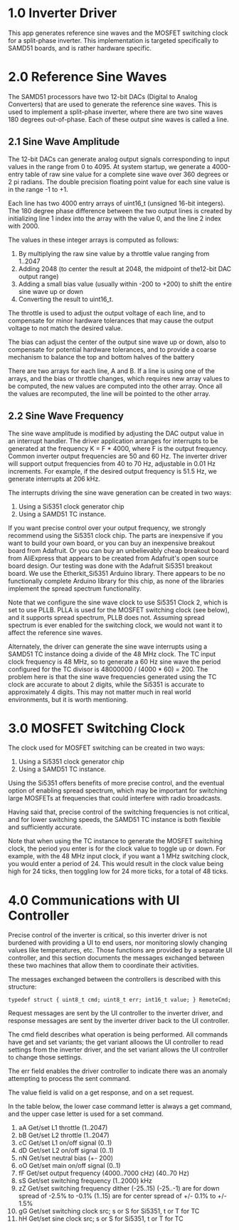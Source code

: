 # 1.0 Inverter Driver

This app generates reference sine waves and the MOSFET switching clock for a split-phase inverter.
This implementation is targeted specifically to SAMD51 boards, and is rather hardware specific.

# 2.0 Reference Sine Waves

The SAMD51 processors have two 12-bit DACs (Digital to Analog Converters) that are used to generate
the reference sine waves.
This is used to implement a split-phase inverter, where there are two sine waves 180 degrees out-of-phase.
Each of these output sine waves is called a line.

## 2.1 Sine Wave Amplitude
The 12-bit DACs can generate analog output signals corresponding to input values in the range
from 0 to 4095.
At system startup, we generate a 4000-entry table of raw sine value for a complete sine wave over
360 degrees or 2 pi radians.
The double precision floating point value for each sine value is in the range -1 to +1.

Each line has two 4000 entry arrays of uint16_t (unsigned 16-bit integers).
The 180 degree phase difference between the two output lines is created by initializing
line 1 index into the array with the value 0, and the line 2 index with 2000.

The values in these integer arrays is computed as follows:
1. By multiplying the raw sine value by a throttle value ranging from 1..2047
2. Adding 2048 (to center the result at 2048, the midpoint of the12-bit DAC output range)
3. Adding a small bias value (usually within -200 to +200) to shift the entire sine wave up or down
4. Converting the result to uint16_t.

The throttle is used to adjust the output voltage of each line, and to compensate for minor
hardware tolerances that may cause the output voltage to not match the desired value.

The bias can adjust the center of the output sine wave up or down, also to compensate for
potential hardware tolerances, and to provide a coarse mechanism to balance the top and
bottom halves of the battery

There are two arrays for each line, A and B.  If a line is using one of the arrays, and
the bias or throttle changes, which requires new array values to be computed, the new
values are computed into the other array.
Once all the values are recomputed, the line will be pointed to the other array.

## 2.2 Sine Wave Frequency

The sine wave amplitude is modified by adjusting the DAC output value in an interrupt handler.
The driver application arranges for interrupts to be generated at the frequency K = F * 4000,
where F is the output frequency.
Common inverter output frequencies are 50 and 60 Hz.
The inverter driver will support output frequencies from 40 to 70 Hz, adjustable in 0.01 Hz
increments.
For example, if the desired output frequency is 51.5 Hz, we generate interrupts at 206 kHz.

The interrupts driving the sine wave generation can be created in two ways:
1. Using a Si5351 clock generator chip
2. Using a SAMD51 TC instance.

If you want precise control over your output frequency, we strongly recommend using the
Si5351 clock chip.
The parts are inexpensive if you want to build your own board, or you can buy an inexpensive
breakout board from Adafruit.
Or you can buy an unbelievably cheap breakout board from AliExpress
that appears to be created from Adafruit's open source board design.
Our testing was done with the Adafruit Si5351 breakout board.
We use the Etherkit_Si5351 Arduino library.
There appears to be no functionally complete Arduino library for this chip, as none
of the libraries implement the spread spectrum functionality.

Note that we configure the sine wave clock to use Si5351 Clock 2, which is set to use PLLB.
PLLA is used for the MOSFET switching clock (see below), and it supports spread spectrum,
PLLB does not.
Assuming spread spectrum is ever enabled for the switching clock, we would not want it to affect
the reference sine waves.

Alternately, the driver can generate the sine wave interrupts using a SAMD51 TC instance doing
a divide of the 48 MHz clock.
The TC input clock frequency is 48 MHz, so to generate a 60 Hz sine wave the period
configured for the TC divisor is 48000000 / (4000 * 60) = 200.
The problem here is that the sine wave frequencies generated using the TC clock are accurate
to about 2 digits, while the Si5351 is accurate to approximately 4 digits.
This may not matter much in real world environments, but it is worth mentioning.

# 3.0 MOSFET Switching Clock

The clock used for MOSFET switching can be created in two ways:
1. Using a Si5351 clock generator chip
2. Using a SAMD51 TC instance.

Using the Si5351 offers benefits of more precise control, and the eventual option of
enabling spread spectrum, which may be important for switching large MOSFETs at frequencies
that could interfere with radio broadcasts.

Having said that, precise control of the switching frequencies is not critical, and for
lower switching speeds, the SAMD51 TC instance is both flexible and sufficiently accurate.

Note that when using the TC instance to generate the MOSFET switching clock, the period
you enter is for the clock value to toggle up or down.
For example, with the 48 MHz input clock, if you want a 1 MHz switching clock, you would
enter a period of 24.
This would result in the clock value being high for 24 ticks, then toggling low for 24 more ticks,
for a total of 48 ticks.

# 4.0 Communications with UI Controller

Precise control of the inverter is critical, so this inverter driver is not burdened
with providing a UI to end users, nor monitoring slowly changing values like
temperatures, etc.
Those functions are provided by a separate UI controller, and this section documents
the messages exchanged between these two machines that allow them to coordinate their activities.

The messages exchanged between the controllers is described with this structure:

`
typedef struct {
  uint8_t cmd;
  uint8_t err;
  int16_t value;
} RemoteCmd;
`

Request messages are sent by the UI controller to the inverter driver, and response
messages are sent by the inverter driver back to the UI controller.

The cmd field describes what operation is being performed.
All commands have get and set variants; the get variant alloows the UI controller to
read settings from the inverter driver, and the set variant allows the UI controller
to change those settings.

The err field enables the driver controller to indicate there was an anomaly attempting
to process the sent command.

The value field is valid on a get response, and on a set request.

In the table below, the lower case command letter is always a get command, and the
upper case letter is used for a set command.

1. aA Get/set L1 throttle (1..2047)
2. bB Get/set L2 throttle (1..2047)
3. cC Get/set L1 on/off signal (0..1)
4. dD Get/set L2 on/off signal (0..1)
5. nN Get/set neutral bias (+- 200)
6. oO Get/set main on/off signal (0..1)
7. fF Get/set output frequency (4000..7000 cHz) (40..70 Hz)
8. sS Get/set switching frequency (1..2000) kHz
9. zZ Get/set switching frequency dither (-25..15)
        (-25..-1) are for down spread of -2.5% to -0.1%
        (1..15) are for center spread of +/- 0.1% to +/- 1.5%
10. gG Get/set switching clock src; s or S for Si5351, t or T for TC
11. hH Get/set sine clock src; s or S for Si5351, t or T for TC
